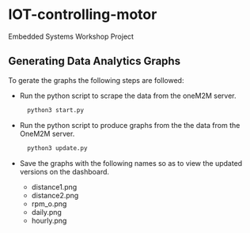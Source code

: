 # IOT-controlling-motor
Embedded Systems Workshop Project

## Generating Data Analytics Graphs

To gerate the graphs the following steps are followed:

* Run the python script to scrape the data from the oneM2M server.
  ```bash
    python3 start.py
  ```

* Run the python script to produce graphs from the the data from the OneM2M server.
  ```bash
    python3 update.py
  ```

* Save the graphs with the following names so as to view the updated versions on the dashboard.

    * distance1.png
    * distance2.png
    * rpm_o.png
    * daily.png
    * hourly.png

